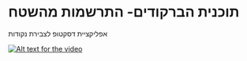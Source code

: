 # תוכנית הברקודים- התרשמות מהשטח

אפליקציית דסקטופ לצבירת נקודות

[![Alt text for the video](https://raw.githubusercontent.com/stackacademytv/master-electron/master/img.png)](https://www.youtube.com/watch?v=iL3c5ADja_o)
